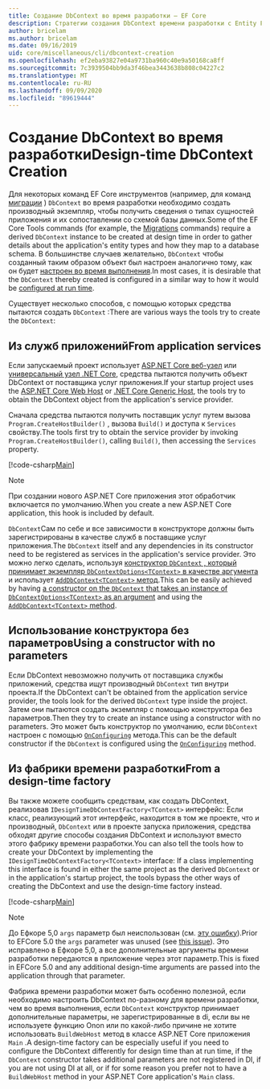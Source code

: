 ```yaml
---
title: Создание DbContext во время разработки — EF Core
description: Стратегии создания DbContext времени разработки с Entity Framework Core
author: bricelam
ms.author: bricelam
ms.date: 09/16/2019
uid: core/miscellaneous/cli/dbcontext-creation
ms.openlocfilehash: ef2eba93827e04a9731ba960c40e9a50168ca8ff
ms.sourcegitcommit: 7c3939504bb9da3f46bea3443638b808c04227c2
ms.translationtype: MT
ms.contentlocale: ru-RU
ms.lasthandoff: 09/09/2020
ms.locfileid: "89619444"
---
```

# <a name="design-time-dbcontext-creation"></a><span data-ttu-id="f7954-103">Создание DbContext во время разработки</span><span class="sxs-lookup"><span data-stu-id="f7954-103">Design-time DbContext Creation</span></span>

<span data-ttu-id="f7954-104">Для некоторых команд EF Core инструментов (например, для команд [миграции][1] ) `DbContext` во время разработки необходимо создать производный экземпляр, чтобы получить сведения о типах сущностей приложения и их сопоставлении со схемой базы данных.</span><span class="sxs-lookup"><span data-stu-id="f7954-104">Some of the EF Core Tools commands (for example, the [Migrations][1] commands) require a derived `DbContext` instance to be created at design time in order to gather details about the application's entity types and how they map to a database schema.</span></span> <span data-ttu-id="f7954-105">В большинстве случаев желательно, `DbContext` чтобы созданный таким образом объект был настроен аналогично тому, как он будет [настроен во время выполнения][2].</span><span class="sxs-lookup"><span data-stu-id="f7954-105">In most cases, it is desirable that the `DbContext` thereby created is configured in a similar way to how it would be [configured at run time][2].</span></span>

<span data-ttu-id="f7954-106">Существует несколько способов, с помощью которых средства пытаются создать `DbContext` :</span><span class="sxs-lookup"><span data-stu-id="f7954-106">There are various ways the tools try to create the `DbContext`:</span></span>

## <a name="from-application-services"></a><span data-ttu-id="f7954-107">Из служб приложений</span><span class="sxs-lookup"><span data-stu-id="f7954-107">From application services</span></span>

<span data-ttu-id="f7954-108">Если запускаемый проект использует [ASP.NET Core веб-узел][3] или [универсальный узел .NET Core][4], средства пытаются получить объект DbContext от поставщика услуг приложения.</span><span class="sxs-lookup"><span data-stu-id="f7954-108">If your startup project uses the [ASP.NET Core Web Host][3] or [.NET Core Generic Host][4], the tools try to obtain the DbContext object from the application's service provider.</span></span>

<span data-ttu-id="f7954-109">Сначала средства пытаются получить поставщик услуг путем вызова `Program.CreateHostBuilder()` , вызова `Build()` и доступа к `Services` свойству.</span><span class="sxs-lookup"><span data-stu-id="f7954-109">The tools first try to obtain the service provider by invoking `Program.CreateHostBuilder()`, calling `Build()`, then accessing the `Services` property.</span></span>

[!code-csharp[Main](../../../../samples/core/Miscellaneous/CommandLine/ApplicationService.cs)]

> [!NOTE]
> <span data-ttu-id="f7954-110">При создании нового ASP.NET Core приложения этот обработчик включается по умолчанию.</span><span class="sxs-lookup"><span data-stu-id="f7954-110">When you create a new ASP.NET Core application, this hook is included by default.</span></span>

<span data-ttu-id="f7954-111">`DbContext`Сам по себе и все зависимости в конструкторе должны быть зарегистрированы в качестве служб в поставщике услуг приложения.</span><span class="sxs-lookup"><span data-stu-id="f7954-111">The `DbContext` itself and any dependencies in its constructor need to be registered as services in the application's service provider.</span></span> <span data-ttu-id="f7954-112">Это можно легко сделать, используя [конструктор `DbContext` , который принимает экземпляр `DbContextOptions<TContext>` в качестве аргумента][5] и использует [ `AddDbContext<TContext>` метод][6].</span><span class="sxs-lookup"><span data-stu-id="f7954-112">This can be easily achieved by having [a constructor on the `DbContext` that takes an instance of `DbContextOptions<TContext>` as an argument][5] and using the [`AddDbContext<TContext>` method][6].</span></span>

## <a name="using-a-constructor-with-no-parameters"></a><span data-ttu-id="f7954-113">Использование конструктора без параметров</span><span class="sxs-lookup"><span data-stu-id="f7954-113">Using a constructor with no parameters</span></span>

<span data-ttu-id="f7954-114">Если DbContext невозможно получить от поставщика службы приложений, средства ищут производный `DbContext` тип внутри проекта.</span><span class="sxs-lookup"><span data-stu-id="f7954-114">If the DbContext can't be obtained from the application service provider, the tools look for the derived `DbContext` type inside the project.</span></span> <span data-ttu-id="f7954-115">Затем они пытаются создать экземпляр с помощью конструктора без параметров.</span><span class="sxs-lookup"><span data-stu-id="f7954-115">Then they try to create an instance using a constructor with no parameters.</span></span> <span data-ttu-id="f7954-116">Это может быть конструктор по умолчанию, если `DbContext` настроен с помощью [`OnConfiguring`][7] метода.</span><span class="sxs-lookup"><span data-stu-id="f7954-116">This can be the default constructor if the `DbContext` is configured using the [`OnConfiguring`][7] method.</span></span>

## <a name="from-a-design-time-factory"></a><span data-ttu-id="f7954-117">Из фабрики времени разработки</span><span class="sxs-lookup"><span data-stu-id="f7954-117">From a design-time factory</span></span>

<span data-ttu-id="f7954-118">Вы также можете сообщить средствам, как создать DbContext, реализовав `IDesignTimeDbContextFactory<TContext>` интерфейс: Если класс, реализующий этот интерфейс, находится в том же проекте, что и производный, `DbContext` или в проекте запуска приложения, средства обходят другие способы создания DbContext и используют вместо этого фабрику времени разработки.</span><span class="sxs-lookup"><span data-stu-id="f7954-118">You can also tell the tools how to create your DbContext by implementing the `IDesignTimeDbContextFactory<TContext>` interface: If a class implementing this interface is found in either the same project as the derived `DbContext` or in the application's startup project, the tools bypass the other ways of creating the DbContext and use the design-time factory instead.</span></span>

[!code-csharp[Main](../../../../samples/core/Miscellaneous/CommandLine/BloggingContextFactory.cs)]

> [!NOTE]
> <span data-ttu-id="f7954-119">До Ефкоре 5,0 `args` параметр был неиспользован (см. [эту ошибку][8]).</span><span class="sxs-lookup"><span data-stu-id="f7954-119">Prior to EFCore 5.0 the `args` parameter was unused (see [this issue][8]).</span></span>
> <span data-ttu-id="f7954-120">Это исправлено в Ефкоре 5,0, а все дополнительные аргументы времени разработки передаются в приложение через этот параметр.</span><span class="sxs-lookup"><span data-stu-id="f7954-120">This is fixed in EFCore 5.0 and any additional design-time arguments are passed into the application through that parameter.</span></span>

<span data-ttu-id="f7954-121">Фабрика времени разработки может быть особенно полезной, если необходимо настроить DbContext по-разному для времени разработки, чем во время выполнения, если `DbContext` конструктор принимает дополнительные параметры, не зарегистрированные в di, если вы не используете функцию Onon или по какой-либо причине не хотите использовать `BuildWebHost` метод в классе ASP.NET Core приложения `Main` .</span><span class="sxs-lookup"><span data-stu-id="f7954-121">A design-time factory can be especially useful if you need to configure the DbContext differently for design time than at run time, if the `DbContext` constructor takes additional parameters are not registered in DI, if you are not using DI at all, or if for some reason you prefer not to have a `BuildWebHost` method in your ASP.NET Core application's `Main` class.</span></span>

  [1]: xref:core/managing-schemas/migrations/index
  [2]: xref:core/miscellaneous/configuring-dbcontext
  [3]: /aspnet/core/fundamentals/host/web-host
  [4]: /aspnet/core/fundamentals/host/generic-host
  [5]: xref:core/miscellaneous/configuring-dbcontext#constructor-argument
  [6]: xref:core/miscellaneous/configuring-dbcontext#using-dbcontext-with-dependency-injection
  [7]: xref:core/miscellaneous/configuring-dbcontext#onconfiguring
  [8]: https://github.com/aspnet/EntityFrameworkCore/issues/8332

